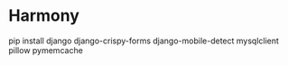 # Harmony

pip install django django-crispy-forms django-mobile-detect mysqlclient pillow pymemcache